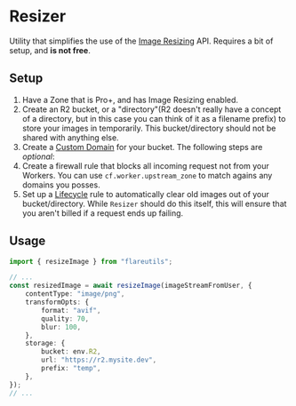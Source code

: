 # Resizer

Utility that simplifies the use of the [Image Resizing](https://developers.cloudflare.com/images/image-resizing/) API. Requires a bit of setup, and **is not free**.

## Setup

1. Have a Zone that is Pro+, and has Image Resizing enabled.
2. Create an R2 bucket, or a "directory"(R2 doesn't really have a concept of a directory, but in this case you can think of it as a filename prefix) to store your images in temporarily. This bucket/directory should not be shared with anything else.
3. Create a [Custom Domain](https://developers.cloudflare.com/r2/buckets/public-buckets//#custom-domains) for your bucket.
   The following steps are _optional_:
4. Create a firewall rule that blocks all incoming request not from your Workers. You can use `cf.worker.upstream_zone` to match agains any domains you posses.
5. Set up a [Lifecycle](https://developers.cloudflare.com/r2/buckets/object-lifecycles/#configure-a-buckets-lifecycle-policy) rule to automatically clear old images out of your bucket/directory. While `Resizer` should do this itself, this will ensure that you aren't billed if a request ends up failing.

## Usage

```ts
import { resizeImage } from "flareutils";

// ...
const resizedImage = await resizeImage(imageStreamFromUser, {
	contentType: "image/png",
	transformOpts: {
		format: "avif",
		quality: 70,
		blur: 100,
	},
	storage: {
		bucket: env.R2,
		url: "https://r2.mysite.dev",
		prefix: "temp",
	},
});
// ...
```
